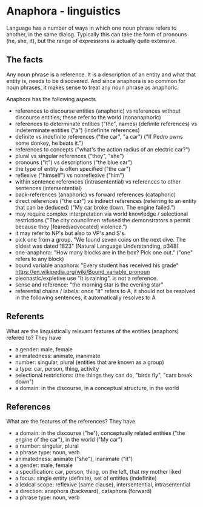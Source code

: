 # Anaphora - linguistics

Language has a number of ways in which one noun phrase refers to another, in the same dialog. Typically this can take the form of pronouns (he, she, it), but the range of expressions is actually quite extensive. 

## The facts

Any noun phrase is a reference. It is a description of an entity and what that entity is, needs to be discovered. And since anaphora is so common for noun phrases, it makes sense to treat any noun phrase as anaphoric.

Anaphora has the following aspects

- references to discourse entities (anaphoric) vs references without discourse entities; these refer to the world (nonanaphoric)
- references to determinate entities ("the", names) (definite references) vs indeterminate entities ("a") (indefinite references)
- definite vs indefinite references ("the car", "a car") ("If Pedro owns some donkey, he beats it.")
- references to concepts ("what's the action radius of an electric car?") 
- plural vs singular references ("they", "she")
- pronouns ("it") vs descriptions ("the blue car")
- the type of entity is often specified ("the car")
- reflexive ("himself") vs nonreflexive ("him")
- within sentence references (intrasentential) vs references to other sentences (intersentential)
- back-references (anaphoric) vs forward references (cataphoric)
- direct references ("the car") vs indirect references (referring to an entity that can be deduced) ("My car broke down. The engine failed.")
- may require complex interpretation via world knowledge / selectional restrictions ("The city councilmen refused the demonstrators a permit because they [feared/advocated] violence.")
- it may refer to NP's but also to VP's and S's.
- pick one from a group. "We found seven coins on the next dive. The oldest was dated 1823" (Natural Language Understanding, p348)
- one-anaphora: "How many blocks are in the box? Pick one out." ("one" refers to any block)
- bound variable anaphora: "Every student has received his grade" https://en.wikipedia.org/wiki/Bound_variable_pronoun
- pleonastic/expletive use "It is raining". Is not a reference.
- sense and reference: "the morning star is the evening star"
- referential chains / labels: once "it" refers to A, it should not be resolved in the following sentences, it automatically resolves to A

## Referents

What are the linguistically relevant features of the entities (anaphors) refered to? They have

- a gender: male, female
- animatedness: animate, inanimate
- number: singular, plural (entities that are known as a group)
- a type: car, person, thing, activity
- selectional restrictions: (the things they can do, "birds fly", "cars break down")
- a domain: in the discourse, in a conceptual structure, in the world

## References

What are the features of the references? They have

- a domain: in the discourse ("he"), conceptually related entities ("the engine of the car"), in the world ("My car")
- a number: singular, plural
- a phrase type: noun, verb
- animatedness: animate ("she"), inanimate ("it")
- a gender: male, female
- a specification: car, person, thing, on the left, that my mother liked
- a focus: single entity (definite), set of entities (indefinite)
- a lexical scope: reflexive (same clause), intersentential, intrasentential
- a direction: anaphora (backward), cataphora (forward)
- a phrase type: noun, verb

